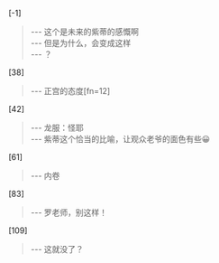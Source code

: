 
[-1] 
>--- 这个是未来的紫蒂的感慨啊<br>
>--- 但是为什么，会变成这样<br>
>--- ？<br>

[38] 
>--- 正宫的态度[fn=12]<br>

[42] 
>--- 龙服：怪耶<br>
>--- 紫蒂这个恰当的比喻，让观众老爷的面色有些😀<br>

[61] 
>--- 内卷<br>

[83] 
>--- 罗老师，别这样！<br>

[109] 
>--- 这就没了？<br>
